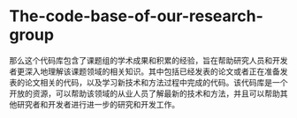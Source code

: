 # The-code-base-of-our-research-group
那么这个代码库包含了课题组的学术成果和积累的经验，旨在帮助研究人员和开发者更深入地理解该课题领域的相关知识。其中包括已经发表的论文或者正在准备发表的论文相关的代码，以及学习新技术和方法过程中完成的代码。该代码库是一个开放的资源，可以帮助该领域的从业人员了解最新的技术和方法，并且可以帮助其他研究者和开发者进行进一步的研究和开发工作。
